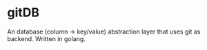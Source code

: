 # gitDB
An database (column -> key/value) abstraction layer that uses git as backend. Written in golang.
